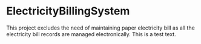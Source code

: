 # ElectricityBillingSystem
This project excludes the need of maintaining paper electricity bill as all the electricity bill records are managed electronically.
This is a test text.
